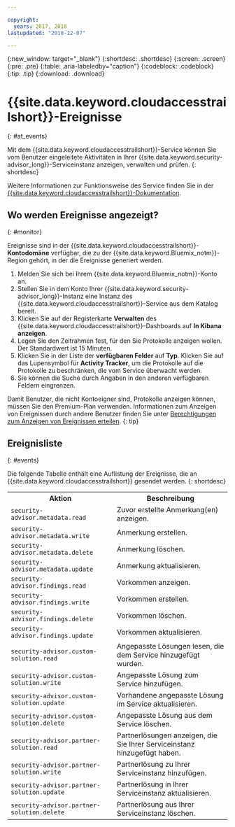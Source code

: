 ```yaml
---

copyright:
  years: 2017, 2018
lastupdated: "2018-12-07"

---
```


{:new_window: target="_blank"}
{:shortdesc: .shortdesc}
{:screen: .screen}
{:pre: .pre}
{:table: .aria-labeledby="caption"}
{:codeblock: .codeblock}
{:tip: .tip}
{:download: .download}


# {{site.data.keyword.cloudaccesstrailshort}}-Ereignisse
{: #at_events}

Mit dem {{site.data.keyword.cloudaccesstrailshort}}-Service können Sie vom Benutzer eingeleitete Aktivitäten in Ihrer {{site.data.keyword.security-advisor_long}}-Serviceinstanz anzeigen, verwalten und prüfen.
{: shortdesc}

Weitere Informationen zur Funktionsweise des Service finden Sie in der [{{site.data.keyword.cloudaccesstrailshort}}-Dokumentation](/docs/services/cloud-activity-tracker/index.html).


## Wo werden Ereignisse angezeigt?
{: #monitor}

Ereignisse sind in der {{site.data.keyword.cloudaccesstrailshort}}-**Kontodomäne** verfügbar, die zu der {{site.data.keyword.Bluemix_notm}}-Region gehört, in der die Ereignisse generiert werden.

1. Melden Sie sich bei Ihrem {{site.data.keyword.Bluemix_notm}}-Konto an.
2. Stellen Sie in dem Konto Ihrer {{site.data.keyword.security-advisor_long}}-Instanz eine Instanz des {{site.data.keyword.cloudaccesstrailshort}}-Service aus dem Katalog bereit.
3. Klicken Sie auf der Registerkarte **Verwalten** des {{site.data.keyword.cloudaccesstrailshort}}-Dashboards auf **In Kibana anzeigen**.
4. Legen Sie den Zeitrahmen fest, für den Sie Protokolle anzeigen wollen. Der Standardwert ist 15 Minuten.
5. Klicken Sie in der Liste der **verfügbaren Felder** auf **Typ**. Klicken Sie auf das Lupensymbol für **Activity Tracker**, um die Protokolle auf die Protokolle zu beschränken, die vom Service überwacht werden.
6. Sie können die Suche durch Angaben in den anderen verfügbaren Feldern eingrenzen.

Damit Benutzer, die nicht Kontoeigner sind, Protokolle anzeigen können, müssen Sie den Premium-Plan verwenden. Informationen zum Anzeigen von Ereignissen durch andere Benutzer finden Sie unter [Berechtigungen zum Anzeigen von Ereignissen erteilen](/docs/services/cloud-activity-tracker/how-to/grant_permissions.html#grant_permissions).
{: tip}

## Ereignisliste
{: #events}

Die folgende Tabelle enthält eine Auflistung der Ereignisse, die an {{site.data.keyword.cloudaccesstrailshort}} gesendet werden.
{: shortdesc}

<table>
  <tr>
    <th>Aktion</th>
    <th>Beschreibung</th>
  </tr>
  <tr>
    <td><code>security-advisor.metadata.read</code></td>
    <td>Zuvor erstellte Anmerkung(en) anzeigen.</td>
  </tr>
  <tr>
    <td><code>security-advisor.metadata.write</code></td>
    <td>Anmerkung erstellen.</td>
  </tr>
  <tr>
    <td><code>security-advisor.metadata.delete</code></td>
    <td>Anmerkung löschen.</td>
  </tr>
  <tr>
    <td><code>security-advisor.metadata.update</code></td>
    <td>Anmerkung aktualisieren.</td>
  </tr>
  <tr>
    <td><code>security-advisor.findings.read</code></td>
    <td>Vorkommen anzeigen.</td>
  </tr>
  <tr>
    <td><code>security-advisor.findings.write</code></td>
    <td>Vorkommen erstellen.</td>
  </tr>
  <tr>
    <td><code>security-advisor.findings.delete</code></td>
    <td>Vorkommen löschen.</td>
  </tr>
  <tr>
    <td><code>security-advisor.findings.update</code></td>
    <td>Vorkommen aktualisieren.</td>
  </tr>
  <tr>
    <td><code>security-advisor.custom-solution.read</code></td>
    <td>Angepasste Lösungen lesen, die dem Service hinzugefügt wurden.</td>
  </tr>
  <tr>
    <td><code>security-advisor.custom-solution.write</code></td>
    <td>Angepasste Lösung zum Service hinzufügen.</td>
  </tr>
  <tr>
    <td><code>security-advisor.custom-solution.update</code></td>
    <td>Vorhandene angepasste Lösung im Service aktualisieren.</td>
  </tr>
  <tr>
    <td><code>security-advisor.custom-solution.delete</code></td>
    <td>Angepasste Lösung aus dem Service löschen.</td>
  </tr>
  <tr>
    <td><code>security-advisor.partner-solution.read</code></td>
    <td>Partnerlösungen anzeigen, die Sie Ihrer Serviceinstanz hinzugefügt haben.</td>
  </tr>
  <tr>
    <td><code>security-advisor.partner-solution.write</code></td>
    <td>Partnerlösung zu Ihrer Serviceinstanz hinzufügen.</td>
  </tr>
  <tr>
    <td><code>security-advisor.partner-solution.update</code></td>
    <td>Partnerlösung in Ihrer Serviceinstanz aktualisieren.</td>
  </tr>
  <tr>
    <td><code>security-advisor.partner-solution.delete</code></td>
    <td>Partnerlösung aus Ihrer Serviceinstanz löschen.</td>
  </tr>
</table>
